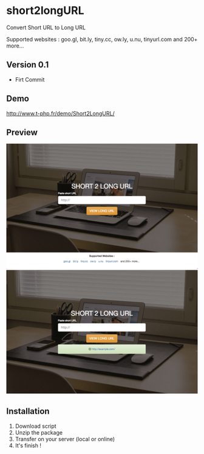 # short2longURL
Convert Short URL to Long URL

Supported websites : goo.gl, bit.ly, tiny.cc, ow.ly, u.nu, tinyurl.com and 200+ more...

## Version 0.1
- Firt Commit

## Demo
http://www.t-php.fr/demo/Short2LongURL/

## Preview
![Screenshot 1](img/screen1.png)
![Screenshot 2](img/screen2.png)

## Installation

1. Download script
2. Unzip the package
3. Transfer on your server (local or online)
4. It's finish !
